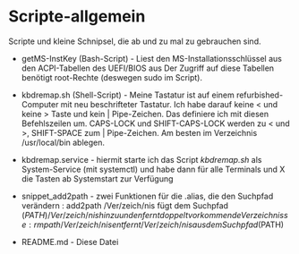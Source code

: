# Scripte-allgemein

Scripte und kleine Schnipsel, die ab und zu mal zu gebrauchen sind.

- getMS-InstKey (Bash-Script) - Liest den MS-Installationsschlüssel aus den ACPI-Tabellen des UEFI/BIOS aus
Der Zugriff auf diese Tabellen benötigt root-Rechte (deswegen sudo im Script).

- kbdremap.sh (Shell-Script) - Meine Tastatur ist auf einem refurbished-Computer mit neu beschrifteter Tastatur. 
Ich habe darauf keine < und keine > Taste und kein | Pipe-Zeichen. Das definiere ich mit diesen Befehlszeilen um. 
CAPS-LOCK und SHIFT-CAPS-LOCK werden zu < und >, SHIFT-SPACE zum | Pipe-Zeichen. 
Am besten im Verzeichnis /usr/local/bin ablegen.

- kbdremap.service - hiermit starte ich das Script _kbdremap.sh_ als System-Service (mit systemctl) und 
habe dann für alle Terminals und X die Tasten ab Systemstart zur Verfügung

- snippet_add2path - zwei Funktionen für die .alias, die den Suchpfad verändern
: add2path /Ver/zeich/nis fügt dem Suchpfad ($PATH) /Ver/zeich/nis hinzu und enfernt doppelt vorkommende Verzeichnisse
: rmpath /Ver/zeich/nis entfernt /Ver/zeich/nis aus dem Suchpfad ($PATH)

- README.md - Diese Datei
